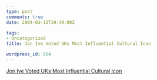 ```yaml
---
type: post
comments: true
date: 2004-02-12T19:49:00Z

tags:
- Uncategorized
title: Jon Ive Voted UKs Most Influential Cultural Icon

wordpress_id: 564
---
```


[Jon Ive Voted UKs Most Influential Cultural Icon](http://www.theregister.co.uk/content/39/35528.html)
